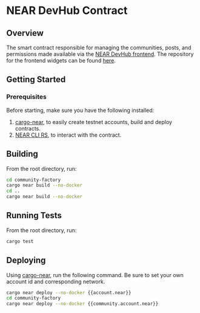 # NEAR DevHub Contract

## Overview

The smart contract responsible for managing the communities, posts, and permissions made available via the [NEAR DevHub frontend](https://neardevhub.org). The repository for the frontend widgets can be found [here](https://github.com/NEAR-DevHub/neardevhub-bos).

## Getting Started

### Prerequisites

Before starting, make sure you have the following installed:

1. [cargo-near](https://github.com/near/cargo-near), to easily create testnet accounts, build and deploy contracts.
2. [NEAR CLI RS](https://github.com/near/near-cli-rs), to interact with the contract.

## Building

From the root directory, run:

```sh
cd community-factory
cargo near build --no-docker
cd ..
cargo near build --no-docker
```

## Running Tests

From the root directory, run:

```sh
cargo test
```

## Deploying

Using [cargo-near](https://github.com/near/cargo-near), run the following command. Be sure to set your own account id and corresponding network.

```sh
cargo near deploy --no-docker {{account.near}}
cd community-factory
cargo near deploy --no-docker {{community.account.near}}
```
